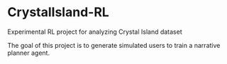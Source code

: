 # CrystalIsland-RL
 Experimental RL project for analyzing Crystal Island dataset

 The goal of this project is to generate simulated users to train a narrative planner agent.
